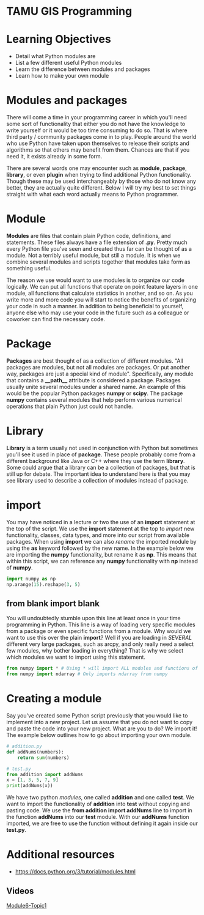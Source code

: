 # TAMU GIS Programming
# Learning Objectives
- Detail what Python modules are
- List a few different useful Python modules
- Learn the difference between modules and packages
- Learn how to make your own module
# Modules and packages
There will come a time in your programming career in which you'll need some sort of functionality that either you do not have the knowledge to write yourself or it would be too time consuming to do so. That is where third party / community packages come in to play. People around the world who use Python have taken upon themselves to release their scripts and algorithms so that others may benefit from them. Chances are that if you need it, it exists already in some form.
>
There are several words one may encounter such as **module**, **package**, **library**, or even **plugin** when trying to find additional Python functionality. Though these may be used interchangeably by those who do not know any better, they are actually quite different. Below I will try my best to set things straight with what each word actually means to Python programmer.
>
# Module
**Modules** are files that contain plain Python code, definitions, and statements. These files always have a file extension of **.py**. Pretty much every Python file you've seen and created thus far can be thought of as a module. Not a terribly useful module, but still a module. It is when we combine several modules and scripts together that modules take form as something useful. 
>
The reason we use would want to use modules is to organize our code logically. We can put all functions that operate on point feature layers in one module, all functions that calculate statistics in another, and so on. As you write more and more code you will start to notice the benefits of organizing your code in such a manner. In addition to being beneficial to yourself, anyone else who may use your code in the future such as a colleague or coworker can find the necessary code.
>
# Package
**Packages** are best thought of as a collection of different modules. "All packages are modules, but not all modules are packages. Or put another way, packages are just a special kind of module". Specifically, any module that contains a **\_\_path__** attribute is considered a package. Packages usually unite several modules under a shared name. An example of this would be the popular Python packages **numpy** or **scipy**. The package **numpy** contains several modules that help perform various numerical operations that plain Python just could not handle.
>
# Library
**Library** is a term usually not used in conjunction with Python but sometimes you'll see it used in place of **package**. These people probably come from a different background like Java or C++ where they use the term **library**. Some could argue that a library can be a collection of packages, but that is still up for debate. The important idea to understand here is that you may see library used to describe a collection of modules instead of package.
>
# import
You may have noticed in a lecture or two the use of an **import** statement at the top of the script. We use the **import** statement at the top to *import* new functionality, classes, data types, and more into our script from available packages. When using **import** we can also *rename* the imported module by using the **as** keyword followed by the new name. In the example below we are importing the **numpy** functionality, but rename it as **np**. This means that within this script, we can reference any **numpy** functionality with **np** instead of **numpy**.
>
```python
import numpy as np
np.arange(15).reshape(3, 5)
```
>
## from blank import blank
You will undoubtedly stumble upon this line at least once in your time programming in Python. This line is a way of loading very specific modules from a package or even specific functions from a module. Why would we want to use this over the plain **import**? Well if you are loading in *SEVERAL* different very large packages, such as arcpy, and only really need a select few modules, why bother loading in everything? That is why we select which modules we want to import using this statement.
>
```python
from numpy import * # Using * will import ALL modules and functions of a package
from numpy import ndarray # Only imports ndarray from numpy
```
>

<!-- ## Standard modules -->
# Creating a module
Say you've created some Python script previously that you would like to implement into a new project. Let us assume that you do not want to copy and paste the code into your new project. What are you to do? We import it! The example below outlines how to go about importing your own module.
>
```python
# addition.py
def addNums(numbers):
    return sum(numbers)
```
>
>
```python
# test.py
from addition import addNums
x = [1, 3, 5, 7, 9]
print(addNums(x))
```
>
We have two python *modules*, one called **addition** and one called **test**. We want to import the functionality of **addition** into **test** without copying and pasting code. We use the **from addition import addNums** line to import in the function **addNums** into our **test** module. With our **addNums** function imported, we are free to use the function without defining it again inside our **test.py**.
>
# Additional resources
- https://docs.python.org/3/tutorial/modules.html


## Videos
[Module6-Topic1](https://youtu.be/eFiHntky5xc)
